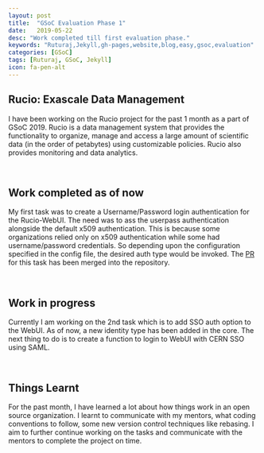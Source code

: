 ```yaml
---
layout: post
title:  "GSoC Evaluation Phase 1"
date:   2019-05-22
desc: "Work completed till first evaluation phase."
keywords: "Ruturaj,Jekyll,gh-pages,website,blog,easy,gsoc,evaluation"
categories: [GSoC]
tags: [Ruturaj, GSoC, Jekyll]
icon: fa-pen-alt
---
```


## **Rucio: Exascale Data Management**
I have been working on the Rucio project for the past 1 month as a part of GSoC 2019. Rucio is a data management system that provides the functionality to organize, manage and access a large amount of scientific data (in the order of petabytes) using customizable policies. Rucio also provides monitoring and data analytics.

<br>

## **Work completed as of now**
My first task was to create a Username/Password login authentication for the Rucio-WebUI.
The need was to ass the userpass authentication alongside the default x509 authentication. This is because some organizations relied only on x509 authentication while some had username/password credentials. So depending upon the configuration specified in the config file, the desired auth type would be invoked.
The [PR](https://github.com/rucio/rucio/pull/2615) for this task has been merged into the repository.

<br>

## **Work in progress**
Currently I am working on the 2nd task which is to add SSO auth option to the WebUI.
As of now, a new identity type has been added in the core.
The next thing to do is to create a function to login to WebUI with CERN SSO using SAML.

<br>

## **Things Learnt**
For the past month, I have learned a lot about how things work in an open source organization. I learnt to communicate with my mentors, what coding conventions to follow, some new version control techniques like rebasing. I aim to further continue working on the tasks and communicate with the mentors to complete the project on time.